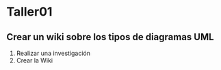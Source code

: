 # Taller01

## Crear un wiki sobre los tipos de diagramas UML

1.  Realizar una investigación
2.  Crear la Wiki
